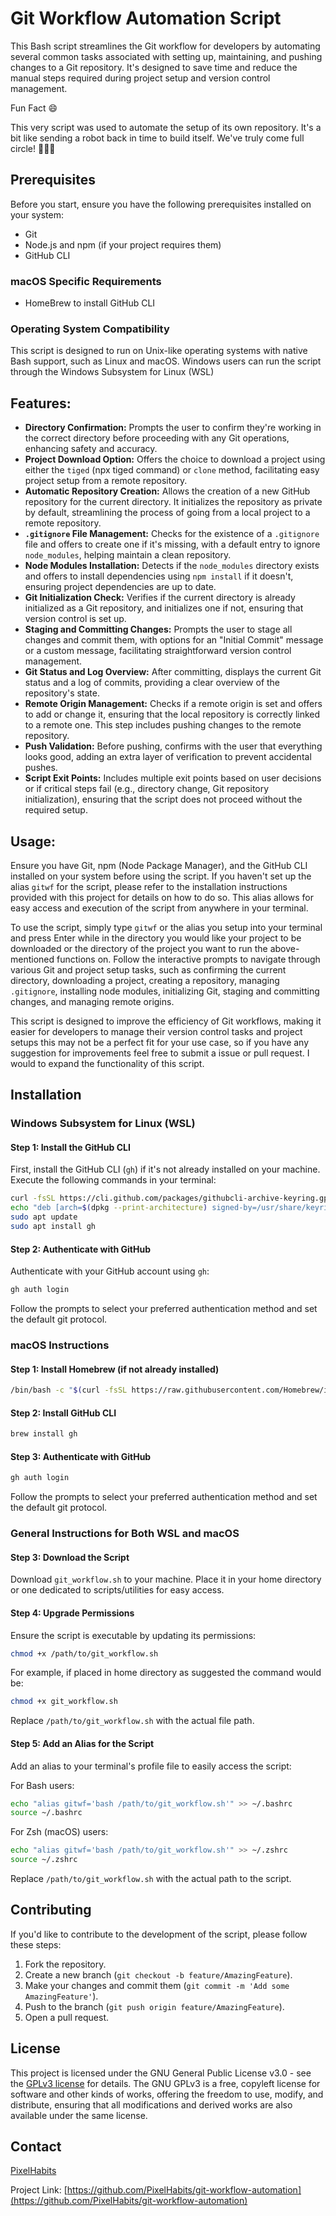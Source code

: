 # Git Workflow Automation Script

This Bash script streamlines the Git workflow for developers by automating several common tasks associated with setting up, maintaining, and pushing changes to a Git repository. It's designed to save time and reduce the manual steps required during project setup and version control management.

Fun Fact 😄

This very script was used to automate the setup of its own repository. It's a bit like sending a robot back in time to build itself. We've truly come full circle! 🤖🔄😂

## Prerequisites

Before you start, ensure you have the following prerequisites installed on your system:

- Git
- Node.js and npm (if your project requires them)
- GitHub CLI

### macOS Specific Requirements
- HomeBrew to install GitHub CLI
  
### Operating System Compatibility

This script is designed to run on Unix-like operating systems with native Bash support, such as Linux and macOS. Windows users can run the script through the Windows Subsystem for Linux (WSL)

## Features:

- **Directory Confirmation:** Prompts the user to confirm they're working in the correct directory before proceeding with any Git operations, enhancing safety and accuracy.
- **Project Download Option:** Offers the choice to download a project using either the `tiged` (npx tiged command) or `clone` method, facilitating easy project setup from a remote repository.
- **Automatic Repository Creation:** Allows the creation of a new GitHub repository for the current directory. It initializes the repository as private by default, streamlining the process of going from a local project to a remote repository.
- **`.gitignore` File Management:** Checks for the existence of a `.gitignore` file and offers to create one if it's missing, with a default entry to ignore `node_modules`, helping maintain a clean repository.
- **Node Modules Installation:** Detects if the `node_modules` directory exists and offers to install dependencies using `npm install` if it doesn't, ensuring project dependencies are up to date.
- **Git Initialization Check:** Verifies if the current directory is already initialized as a Git repository, and initializes one if not, ensuring that version control is set up.
- **Staging and Committing Changes:** Prompts the user to stage all changes and commit them, with options for an "Initial Commit" message or a custom message, facilitating straightforward version control management.
- **Git Status and Log Overview:** After committing, displays the current Git status and a log of commits, providing a clear overview of the repository's state.
- **Remote Origin Management:** Checks if a remote origin is set and offers to add or change it, ensuring that the local repository is correctly linked to a remote one. This step includes pushing changes to the remote repository.
- **Push Validation:** Before pushing, confirms with the user that everything looks good, adding an extra layer of verification to prevent accidental pushes.
- **Script Exit Points:** Includes multiple exit points based on user decisions or if critical steps fail (e.g., directory change, Git repository initialization), ensuring that the script does not proceed without the required setup.

## Usage:

Ensure you have Git, npm (Node Package Manager), and the GitHub CLI installed on your system before using the script. If you haven't set up the alias `gitwf` for the script, please refer to the installation instructions provided with this project for details on how to do so. This alias allows for easy access and execution of the script from anywhere in your terminal.

To use the script, simply type `gitwf` or the alias you setup into your terminal and press Enter while in the directory you would like your project to be downloaded or the directory of the project you want to run the above-mentioned functions on. Follow the interactive prompts to navigate through various Git and project setup tasks, such as confirming the current directory, downloading a project, creating a repository, managing `.gitignore`, installing node modules, initializing Git, staging and committing changes, and managing remote origins.

This script is designed to improve the efficiency of Git workflows, making it easier for developers to manage their version control tasks and project setups this may not be a perfect fit for your use case, so if you have any suggestion for improvements feel free to submit a issue or pull request. I would to expand the functionality of this script.

## Installation

### Windows Subsystem for Linux (WSL)

#### Step 1: Install the GitHub CLI

First, install the GitHub CLI (`gh`) if it's not already installed on your machine. Execute the following commands in your terminal:

```sh
curl -fsSL https://cli.github.com/packages/githubcli-archive-keyring.gpg | sudo dd of=/usr/share/keyrings/githubcli-archive-keyring.gpg
echo "deb [arch=$(dpkg --print-architecture) signed-by=/usr/share/keyrings/githubcli-archive-keyring.gpg] https://cli.github.com/packages stable main" | sudo tee /etc/apt/sources.list.d/github-cli.list > /dev/null
sudo apt update
sudo apt install gh
```

#### Step 2: Authenticate with GitHub

Authenticate with your GitHub account using `gh`:

```sh
gh auth login
```

Follow the prompts to select your preferred authentication method and set the default git protocol.

### macOS Instructions

#### Step 1: Install Homebrew (if not already installed)

```sh
/bin/bash -c "$(curl -fsSL https://raw.githubusercontent.com/Homebrew/install/HEAD/install.sh)"
```

#### Step 2: Install GitHub CLI

```sh
brew install gh
```

#### Step 3: Authenticate with GitHub

```sh
gh auth login
```

Follow the prompts to select your preferred authentication method and set the default git protocol.

### General Instructions for Both WSL and macOS

#### Step 3: Download the Script

Download `git_workflow.sh` to your machine. Place it in your home directory or one dedicated to scripts/utilities for easy access.

#### Step 4: Upgrade Permissions

Ensure the script is executable by updating its permissions:

```sh
chmod +x /path/to/git_workflow.sh
```

For example, if placed in home directory as suggested the command would be:

```sh
chmod +x git_workflow.sh
```

Replace `/path/to/git_workflow.sh` with the actual file path.

#### Step 5: Add an Alias for the Script

Add an alias to your terminal's profile file to easily access the script:

For Bash users:

```sh
echo "alias gitwf='bash /path/to/git_workflow.sh'" >> ~/.bashrc
source ~/.bashrc
```

For Zsh (macOS) users:

```sh
echo "alias gitwf='bash /path/to/git_workflow.sh'" >> ~/.zshrc
source ~/.zshrc
```

Replace `/path/to/git_workflow.sh` with the actual path to the script.

## Contributing

If you'd like to contribute to the development of the script, please follow these steps:

1. Fork the repository.
2. Create a new branch (`git checkout -b feature/AmazingFeature`).
3. Make your changes and commit them (`git commit -m 'Add some AmazingFeature'`).
4. Push to the branch (`git push origin feature/AmazingFeature`).
5. Open a pull request.

## License

This project is licensed under the GNU General Public License v3.0 - see the [GPLv3 license](https://www.gnu.org/licenses/gpl-3.0.en.html) for details. The GNU GPLv3 is a free, copyleft license for software and other kinds of works, offering the freedom to use, modify, and distribute, ensuring that all modifications and derived works are also available under the same license.

## Contact

[PixelHabits](https://github.com/PixelHabits)

Project Link: [https://github.com/PixelHabits/git-workflow-automation](https://github.com/PixelHabits/git-workflow-automation)
